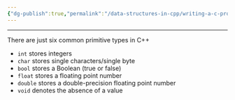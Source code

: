 ```yaml
---
{"dg-publish":true,"permalink":"/data-structures-in-cpp/writing-a-c-program/primitive-type/","dgPassFrontmatter":true}
---
```


---
There are just six common primitive types in C++

- `int` stores integers
- `char` stores single characters/single byte
- `bool` stores a Boolean (true or false)
- `float` stores a floating point number
- `double` stores a double-precision floating point number
- `void` denotes the absence of a value